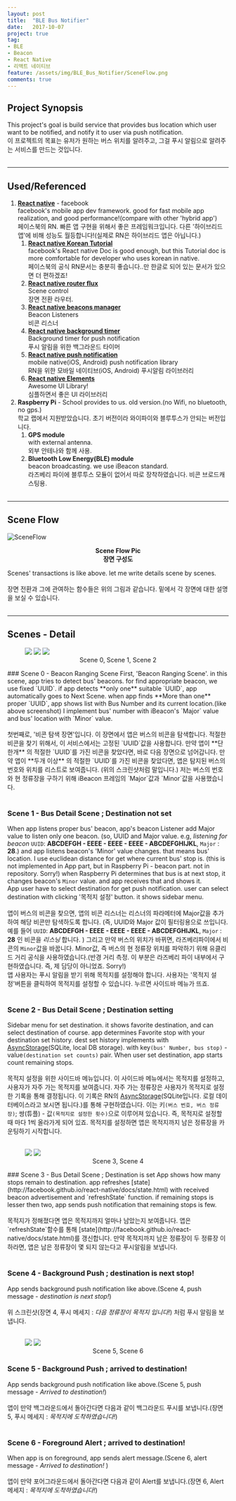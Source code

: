 ```yaml
---
layout: post
title:  "BLE Bus Notifier"
date:   2017-10-07
project: true
tag:
- BLE
- Beacon
- React Native
- 리액트 네이티브
feature: /assets/img/BLE_Bus_Notifier/SceneFlow.png
comments: true
---
```

## Project Synopsis
This project's goal is build service that provides bus location which user want to be notified, and notify it to user via push notification.<br>
이 프로젝트의 목표는 유저가 원하는 버스 위치를 알려주고, 그걸 푸시 알림으로 알려주는 서비스를 만드는 것입니다.<br><br>

---

## Used/Referenced
1. [**React native**](http://facebook.github.io/react-native/) - facebook<br>
facebook's mobile app dev framework. good for fast mobile app realization, and good performance!(compare with other 'hybrid app')<br>
페이스북의 RN. 빠른 앱 구현을 위해서 좋은 프레임워크입니다. 다른 '하이브리드 앱'에 비해 성능도 월등합니다!(실제로 RN은 하이브리드 앱은 아닙니다.)
   1. [**React native Korean Tutorial**](https://www.gitbook.com/book/g6ling/react-native-tutorial-korean)<br>facebook's React native Doc is good enough, but this Tutorial doc is more comfortable for developer who uses korean in native.<br>
    페이스북의 공식 RN문서는 충분히 좋습니다..만 한글로 되어 있는 문서가 있으면 더 편하겠죠!
   2. [**React native router flux**](https://github.com/aksonov/react-native-router-flux)<br>
   Scene control<br>
   장면 전환 라우터.
   3. [**React native beacons manager**](https://github.com/MacKentoch/react-native-beacons-manager)<br>
   Beacon Listeners<br>
   비콘 리스너
   4. [**React native background timer**](https://github.com/ocetnik/react-native-background-timer)<br>Background timer for push notification<br>
   푸시 알림을 위한 백그라운드 타이머
   5. [**React native push notification**](https://github.com/zo0r/react-native-push-notification)<br>mobile native(iOS, Android) push notification library<br>
   RN을 위한 모바일 네이티브(iOS, Android) 푸시알림 라이브러리
   6. [**React native Elements**](https://github.com/react-native-training/react-native-elements)<br>Awesome UI Library!<br>
   심플하면서 좋은 UI 라이브러리
2. **Raspberry Pi** - School provides to us. old version.(no Wifi, no bluetooth, no gps.)<br>
학교 랩에서 지원받았습니다. 초기 버전이라 와이파이와 블루투스가 안되는 버전입니다.
   1. **GPS module**<br>with external antenna.<br>
   외부 안테나와 함께 사용.
   2. **Bluetooth Low Energy(BLE) module**<br>beacon broadcasting. we use iBeacon standard.<br>
   라즈베리 파이에 블루투스 모듈이 없어서 따로 장착하였습니다. 비콘 브로드캐스팅용.<br><br>

---

## Scene Flow
![SceneFlow](/assets/img/BLE_Bus_Notifier/SceneFlow.png)    

<center><b>Scene Flow Pic</b></center>
<center><b>장면 구성도</b></center>

Scenes' transactions is like above. let me write details scene by scenes.<br><br>
장면 전환과 그에 관여하는 함수들은 위의 그림과 같습니다. 밑에서 각 장면에 대한 설명을 보실 수 있습니다.<br><br>

---

## Scenes - Detail

<figure class="third">
	<img src="/assets/img/BLE_Bus_Notifier/Scene0_rangingBeacon.png">
	<img src="/assets/img/BLE_Bus_Notifier/Scene1_beaconDetected.png">
	<img src="/assets/img/BLE_Bus_Notifier/Scene2_destinationSetting.png">
	<center><figcaption>Scene 0, Scene 1, Scene 2</figcaption></center>
</figure>
### Scene 0 - Beacon Ranging Scene
 First, 'Beacon Ranging Scene'. in this scene, app tries to detect bus' beacons. for find appropriate beacon, we use fixed `UUID`. if app detects **only one** suitable `UUID`, app automatically goes to Next Scene. when app finds **More than one** proper `UUID`, app shows list with Bus Number and its current location.(like above screenshot) I implement bus' number with iBeacon's `Major` value and bus' location with `Minor` value.<br><br>
 첫번째로, '비콘 탐색 장면'입니다. 이 장면에서 앱은 버스의 비콘을 탐색합니다. 적절한 비콘을 찾기 위해서, 이 서비스에서는 고정된 `UUID`값을 사용합니다. 만약 앱이 **단 한개** 의 적절한 `UUID`를 가진 비콘을 찾았다면, 바로 다음 장면으로 넘어갑니다. 만약 앱이 **두개 이상** 의 적절한 `UUID`를 가진 비콘을 찾았다면, 앱은 탐지된 버스의 번호와 위치를 리스트로 보여줍니다. (위의 스크린샷처럼 말입니다.) 저는 버스의 번호와 현 정류장을 구하기 위해 iBeacon 프레임의 `Major`값과 `Minor`값을 사용했습니다.<br><br>

### Scene 1 - Bus Detail Scene ; Destination not set
 When app listens proper bus' beacon, app's beacon Listener add Major value to listen only one beacon. (so, UUID and Major value. e.g, *listening for beacon* `UUID`: **ABCDEFGH - EEEE - EEEE - EEEE - ABCDEFGHIJKL**, `Major` : **28**.) and app listens beacon's 'Minor' value changes. that means bus' location. I use euclidean distance for get where current bus' stop is. (this is not implemented in App part, but in Raspberry Pi - beacon part. not in repository. Sorry!) when Raspberry Pi determines that bus is at next stop, it changes beacon's `Minor` value. and app receives that and shows it.<br>
 App user have to select destination for get push notification. user can select destination with clicking '목적지 설정' button. it shows sidebar menu.<br><br>
 앱이 버스의 비콘을 찾으면, 앱의 비콘 리스너는 리스너의 파라메터에 Major값을 추가하여 해당 비콘만 탐색하도록 합니다. (즉, UUID와 Major 값이 필터링용으로 쓰입니다. 예를 들어 `UUID`: **ABCDEFGH - EEEE - EEEE - EEEE - ABCDEFGHIJKL**, `Major` : **28** 인 비콘을 *리스닝* 합니다. ) 그리고 만약 버스의 위치가 바뀌면, 라즈베리파이에서 비콘의 `Minor`값을 바꿉니다. Minor값, 즉 버스의 현 정류장 위치를 파악하기 위해 유클리드 거리 공식을 사용하였습니다.(반경 거리 측정. 이 부분은 라즈베리 파이 내부에서 구현하였습니다. 즉, 제 담당이 아니었죠. Sorry!)<br>
 앱 사용자는 푸시 알림을 받기 위해 목적지를 설정해야 합니다. 사용자는 '목적지 설정'버튼을 클릭하여 목적지를 설정할 수 있습니다. 누르면 사이드바 메뉴가 뜨죠. <br><br>

### Scene 2 - Bus Detail Scene ; Destination setting
 Sidebar menu for set destination. it shows favorite destination, and can select destination of course. app determines Favorite stop with your destination set history. dest set history implements with [AsyncStorage](http://facebook.github.io/react-native/docs/asyncstorage.html)(SQLite, local DB storage). with key`(bus' Number, bus stop)` - value`(destination set counts)` pair. When user set destination, app starts count remaining stops.<br><br>
 목적지 설정을 위한 사이드바 메뉴입니다. 이 사이드바 메뉴에서는 목적지를 설정하고, 사용자가 자주 가는 목적지를 보여줍니다. 자주 가는 정류장은 사용자가 목적지로 설정한 기록을 통해 결정됩니다. 이 기록은 RN의 [AsyncStorage](http://facebook.github.io/react-native/docs/asyncstorage.html)(SQLite입니다. 로컬 데이터베이스라고 보시면 됩니다.)를 통해 구현하였습니다. 이는 키`(버스 번호, 버스 정류장)`; 쌍(튜플) -  값`(목적지로 설정한 횟수)`으로 이루어져 있습니다. 즉, 목적지로 설정할 때 마다 1씩 올라가게 되어 있죠. 목적지를 설정하면 앱은 목적지까지 남은 정류장을 카운팅하기 시작합니다.<br><br>
<figure class="half">
  <img src="/assets/img/BLE_Bus_Notifier/Scene3_destinationIsSet.png">
  <img src="/assets/img/BLE_Bus_Notifier/Scene4_BackgroundPush1.png">
  <center><figcaption>Scene 3, Scene 4</figcaption></center>
</figure>
### Scene 3 - Bus Detail Scene ; Destination is set
 App shows how many stops remain to destination. app refreshes [state](http://facebook.github.io/react-native/docs/state.html) with received beacon advertisement and `refreshState` function. if remaining stops is lesser then two, app sends push notification that remaining stops is few.<br><br>
 목적지가 정해졌다면 앱은 목적지까지 얼마나 남았는지 보여줍니다. 앱은 `refreshState`함수를 통해 [state](http://facebook.github.io/react-native/docs/state.html)를 갱신합니다. 만약 목적지까지 남은 정류장이 두 정류장 이하라면, 앱은 남은 정류장이 몇 되지 않는다고 푸시알림을 보냅니다.<br><br>

### Scene 4 - Background Push ; destination is next stop!
 App sends background push notification like above.(Scene 4, push message - *destination is next stop!*)<br><br>
 위 스크린샷(장면 4, 푸시 메세지 : *다음 정류장이 목적지 입니다!*) 처럼 푸시 알림을 보냅니다.<br><br>

 <figure class="half">
   <img src="/assets/img/BLE_Bus_Notifier/Scene5_BackgroundPush_arrived.png">
   <img src="/assets/img/BLE_Bus_Notifier/Scene6_ForegroundAlert.png">
   <center><figcaption>Scene 5, Scene 6</figcaption></center>
 </figure>

### Scene 5 - Background Push ; arrived to destination!
App sends background push notification like above.(Scene 5, push message - *Arrived to destination!*)<br><br>
앱이 만약 백그라운드에서 돌아간다면 다음과 같이 백그라운드 푸시를 보냅니다.(장면 5, 푸시 메세지 : *목적지에 도착하였습니다!*) <br><br>

### Scene 6 - Foreground Alert ; arrived to destination!
 When app is on foreground, app sends alert message.(Scene 6, alert message - *Arrived to destination!* )<br><br>
 앱이 만약 포어그라운드에서 돌아간다면 다음과 같이 Alert를 보냅니다.(장면 6, Alert 메세지 : *목적지에 도착하였습니다!*) <br><br>
